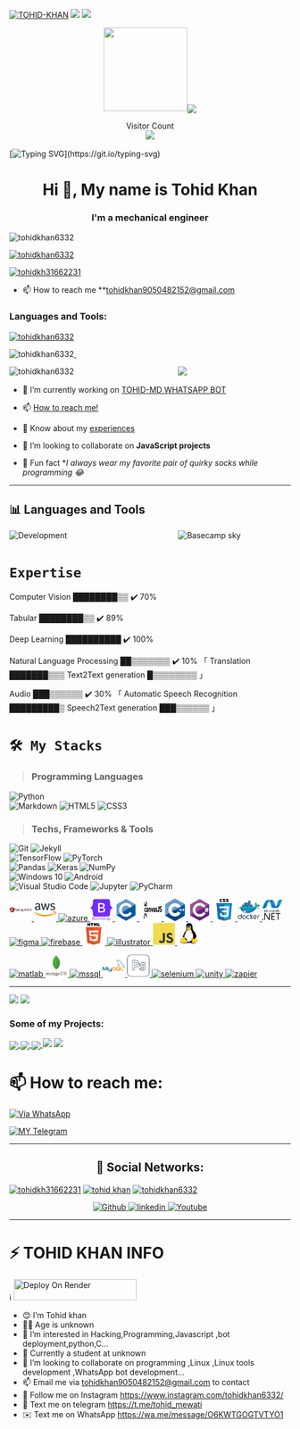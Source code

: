 [![TOHID-KHAN](https://readme-typing-svg.demolab.com?font=Anton&size=30&pause=998&color=008000&background=F7F2F20A&vCenter=true&random=false&width=480&lines=Hello+Everyone%F0%9F%91%8B!;My+Name+is+Tohid+Khan;I+am+a+Self+Learned+Full-Stack+Developer;I+am+from+India-Haryana;Nice+to+Meet+You)](https://github.com/Tohidkhan6332)
<a><img src='https://i.imgur.com/LyHic3i.gif'/></a>
<a><img src='https://i.imgur.com/LyHic3i.gif'/></a>

<p align="center">
  <img src=https://github.com/majidtdeni666/majidtdeni666/blob/main/script/tenor.gif width="150" height="150 <br>
<p align="center"

<img align="center" height="auto"
src="https://cardivo.vercel.app/api?name=𝕄ℝ-𝕋𝕆ℍ𝕀𝔻&description=Hi,%20i%27m%20a%20just%20newbie%20programer%20Nice%20to%20meet%20you%20👋&image=https://telegra.ph/file/005849c39bb8d2428a325.jpg?v=4&backgroundColor=%23ecf0f1&github=Tohidkhan6332&pattern=leaf&colorPattern=%23eaeaea"/>

<p align="center"> 
  Visitor Count<br>
  <img src="https://profile-counter.glitch.me/Tohidkhan6332/count.svg" />
</p>



[![Typing SVG](https://readme-typing-svg.demolab.com?font=Young+Serif&pause=1000&color=8FF700&center=true&vCenter=true&random=false&width=435&lines=Hey+I'm+Tohid+Khan;Don't+Forget+To+Follow+Me...)](https://git.io/typing-svg)



<h1 align="center">Hi 👋, My name is Tohid Khan</h1>
<h3 align="center">I'm a mechanical engineer</h3>

<p align="left"> <img src="https://komarev.com/ghpvc/?username=tohidkhan6332&label=Profile%20views&color=0e75b6&style=flat" alt="tohidkhan6332" /> </p>

<p align="left"> <a href="https://github.com/ryo-ma/github-profile-trophy"><img src="https://github-profile-trophy.vercel.app/?username=tohidkhan6332" alt="tohidkhan6332" /></a> </p>

<p align="left"> <a href="https://twitter.com/tohidkh31662231" target="blank"><img src="https://img.shields.io/twitter/follow/tohidkh31662231?logo=twitter&style=for-the-badge" alt="tohidkh31662231" /></a> </p>

- 📫 How to reach me **tohidkhan9050482152@gmail.com

<h3 align="left">Languages and Tools:</h3>
<p align="left"> <a href="https://www.11ty.dev/" target="_blank" rel="noreferrer">
  
 


<p><img align="center" src="https://github-readme-stats.vercel.app/api/top-langs?username=tohidkhan6332&show_icons=true&locale=en&layout=compact" alt="tohidkhan6332" /></p>

<p>&nbsp;<img align="left" src="https://github-readme-stats.vercel.app/api?username=tohidkhan6332&show_icons=true&locale=en" alt="tohidkhan6332" /></p>


<p><img align="left" src="https://github-readme-streak-stats.herokuapp.com/?user=tohidkhan6332&" alt="tohidkhan6332" /></p>





<p align="center">
  <a href="https://github.com/DenverCoder1/readme-typing-svg">
    <img src="https://readme-typing-svg.herokuapp.com?font=Time+New+Roman&color=cyan&size=25&center=true&vCenter=true&width=600&height=100&lines=Assalamu+O+Alaikum+Warahmatullah..&hearts;++;Self-taught+Back-End+Developer,;Engineering+Student,;My+Hobby+Is+Coding,;Active+Learner/Researcher,;Love+to+learn+new+stuffs..<3">
  </a>
</p>









- 💫 I’m currently working on [TOHID-MD WHATSAPP BOT](https://github.com/Tohidkhan6332/TOHID-MD)

- 📫 [How to reach me!](https://github.com/Tohidkhan6332/TOHID-INFO#-how-to-reach-me)

- 📄 Know about my [experiences](https://github.com/tohidkhan6332?tab=repositories)

- 👯 I’m looking to collaborate on **JavaScript projects** 

- 🌱 Fun fact **I always wear my favorite pair of quirky socks while programming 😂*

---

## 📊 Languages and Tools
<img align="right" width="40%" src="https://media.giphy.com/media/YxdQy6Vxbvb44/giphy.gif" alt="Basecamp sky" />

<img alt="Development" width="250" src="https://media2.giphy.com/media/W9tBvzTXkQopi/giphy.gif?cid=6c09b952xu6syi1fyqfyc04wcfk0qvqe8fd7sop136zxfjyn&ep=v1_internal_gif_by_id&rid=giphy.gif&ct=g" /> </p>


# `Expertise`

Computer Vision
[████████▒▒](https://github.com/Tohidkhan6332) ✔️  70%

Tabular
[████████▒▒](https://github.com/Tohidkhan6332) ✔️  89%

Deep Learning
[██████████](https://github.com/Tohidkhan6332) ✔️  100%


Natural Language Processing
[██▒▒▒▒▒▒▒](https://github.com/Tohidkhan6332) ✔️  10% 「 Translation [███████▒▒▒](https://github.com/Tohidkhan6332)    Text2Text generation [█▒▒▒▒▒▒▒▒](https://github.com/Tohidkhan6332) 」


Audio 
[███▒▒▒▒▒▒](https://github.com/Tohidkhan6332) ✔️  30% 「 Automatic Speech Recognition [█████████▒](https://github.com/Tohidkhan6332) Speech2Text generation [███▒▒▒▒▒▒](https://github.com/Tohidkhan6332) 」




# `🛠 My Stacks`
> ### Programming Languages
  
<div>
<img alt="Python" src="https://img.shields.io/badge/python%20-%2314354C.svg?&style=for-the-badge&logo=python&logoColor=white"/>
</div>

<div>
<img alt="Markdown" src="https://img.shields.io/badge/markdown-%23000000.svg?&style=for-the-badge&logo=markdown&logoColor=white"/>
<img alt="HTML5" src="https://img.shields.io/badge/html5%20-%23E34F26.svg?&style=for-the-badge&logo=html5&logoColor=white"/>
<img alt="CSS3" src="https://img.shields.io/badge/css3%20-%231572B6.svg?&style=for-the-badge&logo=css3&logoColor=white"/>
</div>


> ### Techs, Frameworks & Tools

<div>
  <img alt="Git" src="https://img.shields.io/badge/git%20-%23F05033.svg?&style=for-the-badge&logo=git&logoColor=white"/>
  <img alt="Jekyll" src="https://img.shields.io/badge/JEKYLL-floralwhite?style=for-the-badge&logo=jekyll&logoColor=%23db5a6b">
</div>


<div>
  <img alt="TensorFlow" src="https://img.shields.io/badge/TensorFlow%20-%23FF6F00.svg?&style=for-the-badge&logo=TensorFlow&logoColor=white" />
  <img alt="PyTorch" src="https://img.shields.io/badge/PyTorch%20-%23EE4C2C.svg?&style=for-the-badge&logo=PyTorch&logoColor=white" />
</div>


<div>
  <img alt="Pandas" src="https://img.shields.io/badge/pandas%20-%23150458.svg?&style=for-the-badge&logo=pandas&logoColor=white" />

  <img alt="Keras" src="https://img.shields.io/badge/Keras%20-%23D00000.svg?&style=for-the-badge&logo=Keras&logoColor=white"/>
   
  <img alt="NumPy" src="https://img.shields.io/badge/numpy%20-%23013243.svg?&style=for-the-badge&logo=numpy&logoColor=white" />
</div>

  <!-- <img alt="MySQL" src="https://img.shields.io/badge/MySQL-00000F?style=for-the-badge&logo=mysql&logoColor=white"/> -->

<div>
  <img alt="Windows 10" src="https://img.shields.io/badge/Windows-0078D6?style=for-the-badge&logo=windows&logoColor=white" />
  <!-- <img alt="Ubuntu" src="https://img.shields.io/badge/Ubuntu-E95420?style=for-the-badge&logo=ubuntu&logoColor=white" /> -->
  <img alt="Android" src="https://img.shields.io/badge/Android-3DDC84?style=for-the-badge&logo=android&logoColor=white" />
</div>


<div>
  <img alt="Visual Studio Code" src="https://img.shields.io/badge/Visual%20Studio%20Code-0078d7.svg?&style=for-the-badge&logo=visual-studio-code&logoColor=white"/> 
  <img alt="Jupyter" src="https://img.shields.io/badge/Jupyter%20-%23F37626.svg?&style=for-the-badge&logo=Jupyter&logoColor=white" />
  <!-- <img alt="Tableau" src="https://img.shields.io/badge/Tableau-E97627?style=for-the-badge&logo=Tableau&logoColor=white"/> -->
  <img alt="PyCharm" src="https://img.shields.io/badge/PyCharm-000000.svg?&style=for-the-badge&logo=PyCharm&logoColor=white"/>
</div>


  <!-- <img alt="Django" src="https://img.shields.io/badge/django%20-%23092E20.svg?&style=for-the-badge&logo=django&logoColor=white"/>

  <img alt="Bootstrap" src="https://img.shields.io/badge/bootstrap%20-%23563D7C.svg?&style=for-the-badge&logo=bootstrap&logoColor=white"/>

  <img alt="R Studio" src="https://img.shields.io/badge/RStudio-75AADB?style=for-the-badge&logo=RStudio&logoColor=white"/>

  <img alt="Flask" src="https://img.shields.io/badge/flask%20-%23000.svg?&style=for-the-badge&logo=flask&logoColor=white"/> -->

<p align="left"> 
  <a href="https://angular.io" target="_blank" rel="noreferrer"> 
    <img src="https://raw.githubusercontent.com/devicons/devicon/master/icons/angularjs/angularjs-original-wordmark.svg" alt="angularjs" width="40" height="40"/>
  </a> 
  
  <a href="https://aws.amazon.com" target="_blank" rel="noreferrer"> 
  <img src="https://raw.githubusercontent.com/devicons/devicon/master/icons/amazonwebservices/amazonwebservices-original-wordmark.svg" alt="aws" width="40" height="40"/>
  </a> 
  
  <a href="https://azure.microsoft.com/en-in/" target="_blank" rel="noreferrer"> 
    <img src="https://www.vectorlogo.zone/logos/microsoft_azure/microsoft_azure-icon.svg" alt="azure" width="40" height="40"/>
  </a> 
  <a href="https://getbootstrap.com" target="_blank" rel="noreferrer"> <img src="https://raw.githubusercontent.com/devicons/devicon/master/icons/bootstrap/bootstrap-plain-wordmark.svg" alt="bootstrap" width="40" height="40"/> </a> <a href="https://www.cprogramming.com/" target="_blank" rel="noreferrer"> <img src="https://raw.githubusercontent.com/devicons/devicon/master/icons/c/c-original.svg" alt="c" width="40" height="40"/> </a> <a href="https://canvasjs.com" target="_blank" rel="noreferrer"> <img src="https://raw.githubusercontent.com/Hardik0307/Hardik0307/master/assets/canvasjs-charts.svg" alt="canvasjs" width="40" height="40"/> </a> <a href="https://www.w3schools.com/cpp/" target="_blank" rel="noreferrer"> <img src="https://raw.githubusercontent.com/devicons/devicon/master/icons/cplusplus/cplusplus-original.svg" alt="cplusplus" width="40" height="40"/> </a> <a href="https://www.w3schools.com/cs/" target="_blank" rel="noreferrer"> <img src="https://raw.githubusercontent.com/devicons/devicon/master/icons/csharp/csharp-original.svg" alt="csharp" width="40" height="40"/> </a> <a href="https://www.w3schools.com/css/" target="_blank" rel="noreferrer"> <img src="https://raw.githubusercontent.com/devicons/devicon/master/icons/css3/css3-original-wordmark.svg" alt="css3" width="40" height="40"/> </a> <a href="https://www.docker.com/" target="_blank" rel="noreferrer"> <img src="https://raw.githubusercontent.com/devicons/devicon/master/icons/docker/docker-original-wordmark.svg" alt="docker" width="40" height="40"/> </a> <a href="https://dotnet.microsoft.com/" target="_blank" rel="noreferrer"> <img src="https://raw.githubusercontent.com/devicons/devicon/master/icons/dot-net/dot-net-original-wordmark.svg" alt="dotnet" width="40" height="40"/> </a> <a href="https://www.figma.com/" target="_blank" rel="noreferrer"> <img src="https://www.vectorlogo.zone/logos/figma/figma-icon.svg" alt="figma" width="40" height="40"/> </a> <a href="https://firebase.google.com/" target="_blank" rel="noreferrer"> <img src="https://www.vectorlogo.zone/logos/firebase/firebase-icon.svg" alt="firebase" width="40" height="40"/> </a> <a href="https://www.w3.org/html/" target="_blank" rel="noreferrer"> <img src="https://raw.githubusercontent.com/devicons/devicon/master/icons/html5/html5-original-wordmark.svg" alt="html5" width="40" height="40"/> </a> <a href="https://www.adobe.com/in/products/illustrator.html" target="_blank" rel="noreferrer"> <img src="https://www.vectorlogo.zone/logos/adobe_illustrator/adobe_illustrator-icon.svg" alt="illustrator" width="40" height="40"/> </a> <a href="https://developer.mozilla.org/en-US/docs/Web/JavaScript" target="_blank" rel="noreferrer"> <img src="https://raw.githubusercontent.com/devicons/devicon/master/icons/javascript/javascript-original.svg" alt="javascript" width="40" height="40"/> </a> 

  <a href="https://www.linux.org/" target="_blank" rel="noreferrer"> 
    <img src="https://raw.githubusercontent.com/devicons/devicon/master/icons/linux/linux-original.svg" alt="linux" width="40" height="40"/> 
  </a>

   <a href="https://www.mathworks.com/" target="_blank" rel="noreferrer"> <img src="https://upload.wikimedia.org/wikipedia/commons/2/21/Matlab_Logo.png" alt="matlab" width="40" height="40"/> </a> <a href="https://www.mongodb.com/" target="_blank" rel="noreferrer"> <img src="https://raw.githubusercontent.com/devicons/devicon/master/icons/mongodb/mongodb-original-wordmark.svg" alt="mongodb" width="40" height="40"/> </a> <a href="https://www.microsoft.com/en-us/sql-server" target="_blank" rel="noreferrer"> <img src="https://www.svgrepo.com/show/303229/microsoft-sql-server-logo.svg" alt="mssql" width="40" height="40"/> </a> <a href="https://www.mysql.com/" target="_blank" rel="noreferrer"> <img src="https://raw.githubusercontent.com/devicons/devicon/master/icons/mysql/mysql-original-wordmark.svg" alt="mysql" width="40" height="40"/> </a> <a href="https://www.photoshop.com/en" target="_blank" rel="noreferrer"> <img src="https://raw.githubusercontent.com/devicons/devicon/master/icons/photoshop/photoshop-line.svg" alt="photoshop" width="40" height="40"/> </a> <a href="https://www.selenium.dev" target="_blank" rel="noreferrer"> <img src="https://raw.githubusercontent.com/detain/svg-logos/780f25886640cef088af994181646db2f6b1a3f8/svg/selenium-logo.svg" alt="selenium" width="40" height="40"/> </a> <a href="https://unity.com/" target="_blank" rel="noreferrer"> <img src="https://www.vectorlogo.zone/logos/unity3d/unity3d-icon.svg" alt="unity" width="40" height="40"/> </a> 
    <a href="https://zapier.com" target="_blank" rel="noreferrer"> 
      <img src="https://www.vectorlogo.zone/logos/zapier/zapier-icon.svg" alt="zapier" width="40" height="40"/>
    </a> 
  
  </p>


---

<a><img src='https://i.imgur.com/LyHic3i.gif'/></a>
<a><img src='https://i.imgur.com/LyHic3i.gif'/></a>

<h3>Some of my Projects:</h3>

<a href="https://github.com/tohidkhan6332/TOHID-MD">
  <img height=200 align="center" src="https://github-readme-stats.vercel.app/api/pin/?username=Tohidkhan6332&repo=TOHID-MD&theme=dark&layout=compact&langs_count=8&card_width=320" />
</a>

<a href="https://github.com/tohidkhan6332/TOHID_KHAN-V2">
  <img height=200 align="center" src="https://github-readme-stats.vercel.app/api/pin/?username=Tohidkhan6332&repo=TOHID_KHAN-V2&theme=dark&layout=compact&langs_count=8&card_width=320" />
</a>

<a href="https://github.com/tohidkhan6332/TOHID_KHAN-V9">
  <img height=200 align="center" src="https://github-readme-stats.vercel.app/api/pin/?username=Tohidkhan6332&repo=TOHID_KHAN-V9&theme=dark&layout=compact&langs_count=8&card_width=320" />
</a>
<a><img src='https://i.imgur.com/LyHic3i.gif'/></a>
<a><img src='https://i.imgur.com/LyHic3i.gif'/></a>


# 📫 How to reach me:

[![Via WhatsApp](https://img.shields.io/badge/WhatsApp-25D366?style=for-the-badge&logo=whatsapp&logoColor=white)](https://wa.me/917849917350?text=Hello+𝕄𝕣+𝕋𝕠𝕙𝕚𝕕)

[![MY Telegram](https://img.shields.io/badge/telegram-1b77FF.svg?style=for-the-badge&logo=telegram)](https://t.me/tohid_mewati) 

---

## <div align="center">🌱 Social Networks:
  </div>

<p align="left">
<a href="https://twitter.com/tohidkh31662231" target="blank"><img align="center" src="https://raw.githubusercontent.com/rahuldkjain/github-profile-readme-generator/master/src/images/icons/Social/twitter.svg" alt="tohidkh31662231" height="30" width="40" /></a>
<a href="https://www.facebook.com/tohidkhan6332" target="blank"><img align="center" src="https://raw.githubusercontent.com/rahuldkjain/github-profile-readme-generator/master/src/images/icons/Social/facebook.svg" alt="tohid khan" height="30" width="40" /></a>
<a href="https://instagram.com/Tohidkhan6332" target="blank"><img align="center" src="https://raw.githubusercontent.com/rahuldkjain/github-profile-readme-generator/master/src/images/icons/Social/instagram.svg" alt="tohidkhan6332" height="30" width="40" /></a>
</p>

 <div id="badges" align="center">
    <a href="https://www.github.com/Tohidkhan6332" target="_blank">
      <img src="https://raw.githubusercontent.com/danielcranney/readme-generator/main/public/icons/socials/github-dark.svg" width="40" height="40" alt="Github"/>
    </a>
    <a href="https://www.linkedin.com/in/tohid-khan-3b3a69307" target="_blank">
      <img src="https://cdn-icons-png.flaticon.com/512/2504/2504799.png" width="40" height="40" alt="linkedin" />
    </a>
    <a href="https://www.youtube.com/@Tohidkhan_6332" target="_blank">
      <img src="https://cdn-icons-png.flaticon.com/512/3670/3670147.png" width="40" height="40" alt="Youtube"/>
    </a>
  </div>

---

# ⚡ TOHID KHAN INFO

ℹ️  <a href="https://github.com/Tohidkhan6332/TOHID-INFO/tree/main"><img title="Deploy On Render" src="https://img.shields.io/badge/TOHID INFORMATION-h?color=blue&style=for-the-badge&logo=github" width="220" height="38.45"/></a></p>


- 😊 I’m Tohid khan
- 👦🏻 Age is unknown
- 👀 I’m interested in Hacking,Programming,Javascript ,bot deployment,python,C...
- 🌱 Currently a student at unknown
- 💞️ I’m looking to collaborate on programming ,Linux ,Linux tools development ,WhatsApp bot development...
- 📫 Email me via tohidkhan9050482152@gmail.com to contact
- 🤩 Follow me on Instagram https://www.instagram.com/tohidkhan6332/
- 💬 Text me on telegram https://t.me/tohid_mewati
- ✉️ Text me on WhatsApp https://wa.me/message/O6KWTGOGTVTYO1
























